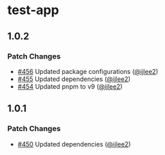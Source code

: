 # test-app

## 1.0.2

### Patch Changes

- [#456](https://github.com/buschtoens/ember-render-helpers/pull/456) Updated package configurations ([@ijlee2](https://github.com/ijlee2))
- [#455](https://github.com/buschtoens/ember-render-helpers/pull/455) Updated dependencies ([@ijlee2](https://github.com/ijlee2))
- [#454](https://github.com/buschtoens/ember-render-helpers/pull/454) Updated pnpm to v9 ([@ijlee2](https://github.com/ijlee2))

## 1.0.1

### Patch Changes

- [#450](https://github.com/buschtoens/ember-render-helpers/pull/450) Updated dependencies ([@ijlee2](https://github.com/ijlee2))

